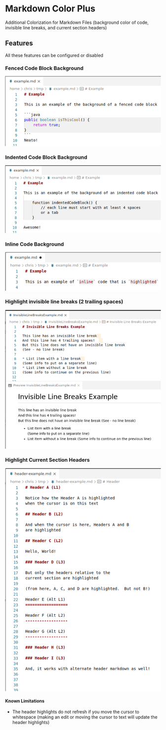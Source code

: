 # Markdown Color Plus

Additional Colorization for Markdown Files (background color of code, invisible line breaks, and current section headers)

## Features

All these features can be configured or disabled

### Fenced Code Block Background

![fenced code block example](images/example-fenced-code-block.png)

### Indented Code Block Background

![indented code block example](images/example-indented-code-block.png)

### Inline Code Background

![inline code example](images/example-inline-code.png)

### Highlight invisible line breaks (2 trailing spaces)

![invisible line breaks example](images/example-invisible-line-breaks.png)

### Highlight Current Section Headers

![current section headers example](images/example-current-headers.png)

#### Known Limitations

* The header highlights do not refresh if you move the cursor to whitespace (making an edit or moving the cursor to text will update the header highlights)
